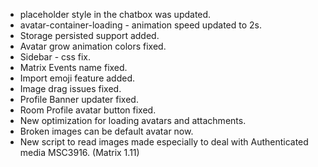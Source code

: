 - placeholder style in the chatbox was updated.
- avatar-container-loading - animation speed updated to 2s.
- Storage persisted support added.
- Avatar grow animation colors fixed.
- Sidebar - css fix.
- Matrix Events name fixed.
- Import emoji feature added.
- Image drag issues fixed.
- Profile Banner updater fixed.
- Room Profile avatar button fixed.
- New optimization for loading avatars and attachments.
- Broken images can be default avatar now.
- New script to read images made especially to deal with Authenticated media MSC3916. (Matrix 1.11)
